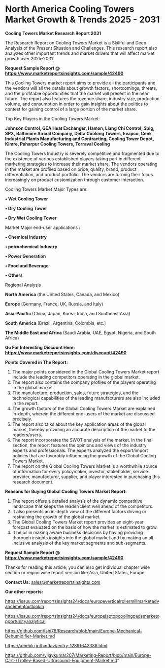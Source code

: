 # North America Cooling Towers Market Growth & Trends 2025 - 2031

<strong>Cooling Towers Market Research Report 2031</strong>

The Research Report on Cooling Towers Market is a Skillful and Deep Analysis of the Present Situation and Challenges. This research report also analyzes other important trends and market drivers that will affect market growth over 2025-2031.

<strong>Request Sample Report @ <a href=https://www.marketreportsinsights.com/sample/42490>https://www.marketreportsinsights.com/sample/42490</a></strong>

This Cooling Towers market report aims to provide all the participants and the vendors will all the details about growth factors, shortcomings, threats, and the profitable opportunities that the market will present in the near future. The report also features the revenue share, industry size, production volume, and consumption in order to gain insights about the politics to contest for gaining control of a large portion of the market share.

Top Key Players in the Cooling Towers Market:

<strong>Johnson Control, GEA Heat Exchanger, Hamon, Liang Chi Control, Spig, SPX, Baltimore Aircoil Company, Delta Coolong Towers, Evapco, Cenk Industrial Plants Manufacturing and Contracting, Cooling Tower Depot, Kimre, Paharpur Cooling Towers, Torraval Cooling</strong>

The Cooling Towers Industry is severely competitive and fragmented due to the existence of various established players taking part in different marketing strategies to increase their market share. The vendors operating in the market are profiled based on price, quality, brand, product differentiation, and product portfolio. The vendors are turning their focus increasingly on product customization through customer interaction.

Cooling Towers Market Major Types are:

<strong>•  Wet Cooling Tower

•  Dry Cooling Tower

•  Dry Wet Cooling Tower</strong>

Market Major end-user applications :

<strong>•  Chemical Industry

•  petrochemical Industry

•  Power Generation

•  Food and Beverage

•  Others</strong>

Regional Analysis

</u><strong><b>North America</b></strong> (the United States, Canada, and Mexico)

<strong><b>Europe </b></strong>(Germany, France, UK, Russia, and Italy)

<strong><b>Asia-Pacific</b></strong> (China, Japan, Korea, India, and Southeast Asia)

<strong><b>South America</b></strong> (Brazil, Argentina, Colombia, etc.)

<strong><b>The Middle East and Africa</b></strong> (Saudi Arabia, UAE, Egypt, Nigeria, and South Africa)

<strong>Go For Interesting Discount Here: <a href=https://www.marketreportsinsights.com/discount/42490>https://www.marketreportsinsights.com/discount/42490</a></strong>

<strong>Points Covered in The Report:</strong>
<ol>
  <li>The major points considered in the Global Cooling Towers Market report include the leading competitors operating in the global market.</li>
  <li>The report also contains the company profiles of the players operating in the global market.</li>
  <li>The manufacture, production, sales, future strategies, and the technological capabilities of the leading manufacturers are also included in the report.</li>
  <li>The growth factors of the Global Cooling Towers Market are explained in-depth, wherein the different end-users of the market are discussed precisely.</li>
  <li>The report also talks about the key application areas of the global market, thereby providing an accurate description of the market to the readers/users.</li>
  <li>The report incorporates the SWOT analysis of the market. In the final section, the report features the opinions and views of the industry experts and professionals. The experts analyzed the export/import policies that are favorably influencing the growth of the Global Cooling Towers Market.</li>
  <li>The report on the Global Cooling Towers Market is a worthwhile source of information for every policymaker, investor, stakeholder, service provider, manufacturer, supplier, and player interested in purchasing this research document.</li>
</ol>
<strong>Reasons for Buying Global Cooling Towers Market Report:</strong>

<ol>
  <li>The report offers a detailed analysis of the dynamic competitive landscape that keeps the reader/client well ahead of the competitors.</li>
  <li>It also presents an in-depth view of the different factors driving or restraining the growth of the global market.</li>
  <li>The Global Cooling Towers Market report provides an eight-year forecast evaluated on the basis of how the market is estimated to grow.</li>
  <li>It helps in making aware business decisions by having providing thorough insights insights into the global market and by making an all-inclusive analysis of the key market segments and sub-segments.</li>
</ol>
<strong>Request Sample Report @ <a href=https://www.marketreportsinsights.com/sample/42490>https://www.marketreportsinsights.com/sample/42490</a></strong>


Thanks for reading this article; you can also get individual chapter wise section or region wise report version like Asia, United States, Europe.

<strong>Contact Us:</strong>
sales@marketreportsinsights.com

<strong>Our other reports:</strong>

<a href=https://issuu.com/reportsinsights24/docs/europeverticalrollermillmarketadvancementoutlookin>https://issuu.com/reportsinsights24/docs/europeverticalrollermillmarketadvancementoutlookin</a>

<a href=https://issuu.com/reportsinsights24/docs/europelaptopcoolingpadsmarketopportunityanalytical>https://issuu.com/reportsinsights24/docs/europelaptopcoolingpadsmarketopportunityanalytical</a>

<a href=https://github.com/Ishi78/Research/blob/main/Europe-Mechanical-Dehumidifier-Market.md>https://github.com/Ishi78/Research/blob/main/Europe-Mechanical-Dehumidifier-Market.md</a>

<a href=https://ameblo.jp/hindavi/entry-12891643338.html>https://ameblo.jp/hindavi/entry-12891643338.html</a>

<a href=https://github.com/vijaykumar207/Marketing-Report/blob/main/Europe-Cart-/Trolley-Based-Ultrasound-Equipment-Market.md>https://github.com/vijaykumar207/Marketing-Report/blob/main/Europe-Cart-/Trolley-Based-Ultrasound-Equipment-Market.md</a>"
